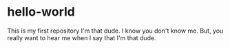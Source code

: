 # hello-world
This is my first repository
I'm that dude. I know you don't know me. But, you really want to hear me when I say that I'm that dude.
